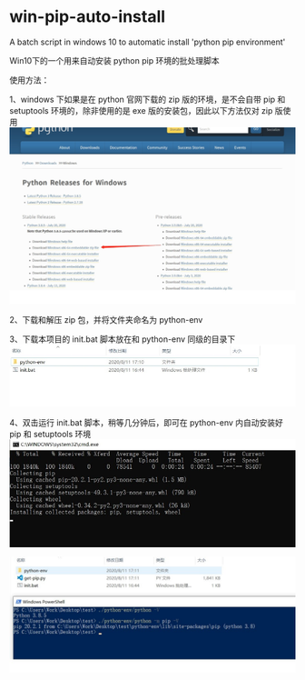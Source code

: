 # win-pip-auto-install

A batch script in windows 10 to automatic install 'python pip environment'

Win10下的一个用来自动安装 python pip 环境的批处理脚本


使用方法：

1、windows 下如果是在 python 官网下载的 zip 版的环境，是不会自带 pip 和 setuptools 环境的，除非使用的是 exe 版的安装包，因此以下方法仅对 zip 版使用
![img1](https://github.com/kxbin/win-pip-auto-install/blob/master/img1.jpg)

2、下载和解压 zip 包，并将文件夹命名为 python-env

3、下载本项目的 init.bat 脚本放在和 python-env 同级的目录下
![img2](https://github.com/kxbin/win-pip-auto-install/blob/master/img2.jpg)

4、双击运行 init.bat 脚本，稍等几分钟后，即可在 python-env 内自动安装好 pip 和 setuptools 环境
![img3](https://github.com/kxbin/win-pip-auto-install/blob/master/img3.jpg)

![img4](https://github.com/kxbin/win-pip-auto-install/blob/master/img4.jpg)
